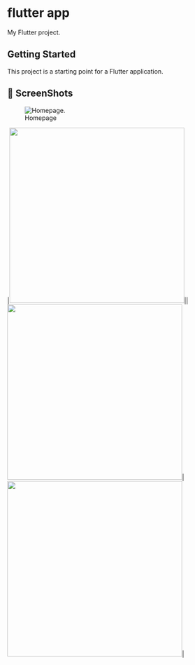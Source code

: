 # flutter app

My Flutter project.

## Getting Started

This project is a starting point for a Flutter application.

## 📸 ScreenShots
<figure>
  <img
  src="assets/screenshots/homepage.png"
  alt="Homepage.">
  <figcaption>Homepage</figcaption>
</figure>

|<img src="assets/screenshots/homepage.png" width="400">||<img src="assets/screenshots/homepage.png" width="400">|<img src="assets/screenshots/homepage.png" width="400">|

